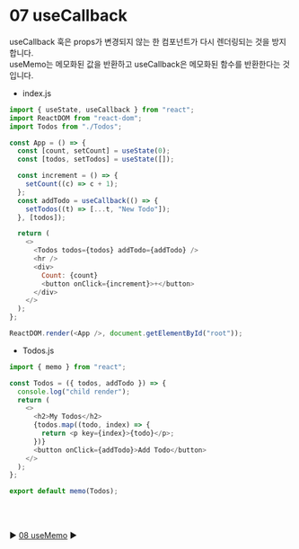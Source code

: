 # 07 useCallback

useCallback 훅은 props가 변경되지 않는 한 컴포넌트가 다시 렌더링되는 것을 방지합니다.  
useMemo는 메모화된 값을 반환하고 useCallback은 메모화된 함수를 반환한다는 것입니다.

- index.js

```javascript
import { useState, useCallback } from "react";
import ReactDOM from "react-dom";
import Todos from "./Todos";

const App = () => {
  const [count, setCount] = useState(0);
  const [todos, setTodos] = useState([]);

  const increment = () => {
    setCount((c) => c + 1);
  };
  const addTodo = useCallback(() => {
    setTodos((t) => [...t, "New Todo"]);
  }, [todos]);

  return (
    <>
      <Todos todos={todos} addTodo={addTodo} />
      <hr />
      <div>
        Count: {count}
        <button onClick={increment}>+</button>
      </div>
    </>
  );
};

ReactDOM.render(<App />, document.getElementById("root"));
```

- Todos.js

```javascript
import { memo } from "react";

const Todos = ({ todos, addTodo }) => {
  console.log("child render");
  return (
    <>
      <h2>My Todos</h2>
      {todos.map((todo, index) => {
        return <p key={index}>{todo}</p>;
      })}
      <button onClick={addTodo}>Add Todo</button>
    </>
  );
};

export default memo(Todos);
```

<br/>
<br/>

:arrow_forward: [08 useMemo](./08%20useMemo.md) :arrow_forward:
